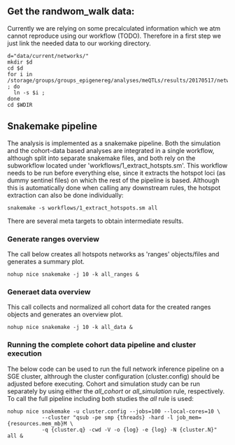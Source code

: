 ## Get the randwom_walk data:
Currently we are relying on some precalculated information which we atm
cannot reproduce using our workflow (TODO). Therefore in a first step
we just link the needed data to our working directory.

```{bash}
d="data/current/networks/"
mkdir $d
cd $d
for i in /storage/groups/groups_epigenereg/analyses/meQTLs/results/20170517/networks/random_walk/rw_string_v9_ld_wb_plots/*.RData ; do 
  ln -s $i ; 
done
cd $WDIR
```

## Snakemake pipeline
The analysis is implemented as a snakemake pipeline.
Both the simulation and the cohort-data based analyses are integrated in a single workflow,
although split into separate snakemake files, and both rely on the subworkflow located under
'workflows/1_extract_hotspts.sm'. This workflow needs to be run before everything else, since
it extracts the hotspot loci (as dummy sentinel files) on which the rest of the pipeline
is based. Although this is automatically done when calling any downstream rules, the hotspot
extraction can also be done individually:

```{bash}
snakemake -s workflows/1_extract_hotspots.sm all
```

There are several meta targets to obtain intermediate results.

### Generate ranges overview
The call below creates all hotspots networks as 'ranges' objects/files and generates
a summary plot.

```{bash}
nohup nice snakemake -j 10 -k all_ranges &
```

### Generaet data overview
This call collects and normalized all cohort data for the created ranges objects and
generates an overview plot.

```{bash}
nohup nice snakemake -j 10 -k all_data &
```

### Running the complete cohort data pipeline and cluster execution
The below code can be used to run the full network inference pipeline on a SGE cluster,
althrough the cluster configuration (cluster.config) should be adjusted before 
executing. Cohort and simulation study can be run separately by using either the 
*all_cohort* or *all_simulation* rule, respectively. To call the full pipeline 
including both studies the *all* rule is used:

```{bash}
nohup nice snakemake -u cluster.config --jobs=100 --local-cores=10 \
           --cluster "qsub -pe smp {threads} -hard -l job_mem={resources.mem_mb}M \
           -q {cluster.q} -cwd -V -o {log} -e {log} -N {cluster.N}" all & 
```

